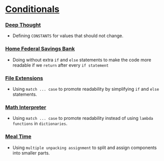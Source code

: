 # [Conditionals](pset_1)

### [Deep Thought](deep/deep.py)
- Defining `CONSTANTS` for values that should not change.

### [Home Federal Savings Bank](bank/bank.py)
- Doing without extra `if` and `else` statements to make the code more readable if we `return` after every `if statement`

### [File Extensions](extensions/extensions.py)
- Using `match ... case` to promote readability by simplifying `if` and `else` statements.

### [Math Interpreter](interpreter/interpreter.py)
- Using `match ... case` to promote readability instead of using `lambda functions` in `dictionaries`.

### [Meal Time](meal/meal.py)
- Using `multiple unpacking assignment` to split and assign components into smaller parts.